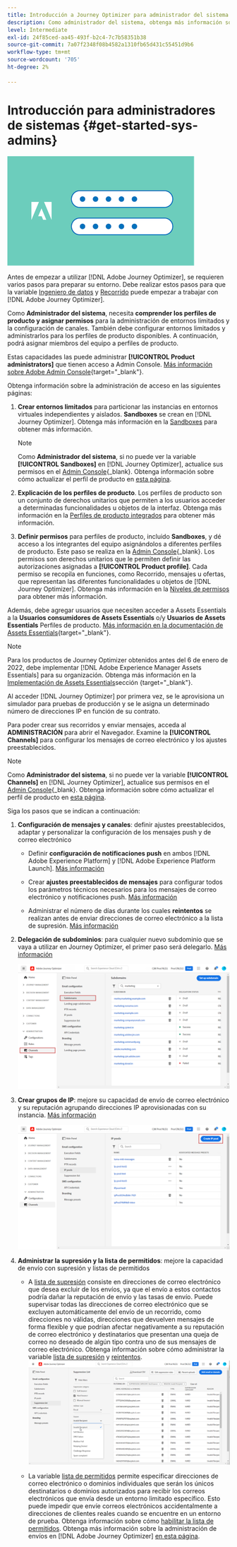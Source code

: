 ```yaml
---
title: Introducción a Journey Optimizer para administrador del sistema
description: Como administrador del sistema, obtenga más información sobre cómo trabajar con Journey Optimizer
level: Intermediate
exl-id: 24f85ced-aa45-493f-b2c4-7c7b58351b38
source-git-commit: 7a07f2348f08b4582a1310fb65d431c55451d9b6
workflow-type: tm+mt
source-wordcount: '705'
ht-degree: 2%

---
```


# Introducción para administradores de sistemas {#get-started-sys-admins}

![administrador](assets/do-not-localize/user-2.png)

Antes de empezar a utilizar [!DNL Adobe Journey Optimizer], se requieren varios pasos para preparar su entorno.  Debe realizar estos pasos para que la variable [Ingeniero de datos](data-engineer.md) y [Recorrido](marketer.md) puede empezar a trabajar con [!DNL Adobe Journey Optimizer].


Como **Administrador del sistema**, necesita **comprender los perfiles de producto y asignar permisos** para la administración de entornos limitados y la configuración de canales. También debe configurar entornos limitados y administrarlos para los perfiles de producto disponibles. A continuación, podrá asignar miembros del equipo a perfiles de producto.

Estas capacidades las puede administrar **[!UICONTROL Product administrators]** que tienen acceso a Admin Console. [Más información sobre Adobe Admin Console](https://helpx.adobe.com/es/enterprise/admin-guide.html){target=&quot;_blank&quot;}.

Obtenga información sobre la administración de acceso en las siguientes páginas:

1. **Crear entornos limitados** para particionar las instancias en entornos virtuales independientes y aislados. **Sandboxes** se crean en [!DNL Journey Optimizer]. Obtenga más información en la [Sandboxes](../../administration/sandboxes.md) para obtener más información.

   >[!NOTE]
   >Como **Administrador del sistema**, si no puede ver la variable **[!UICONTROL Sandboxes]** en [!DNL Journey Optimizer], actualice sus permisos en el [Admin Console](https://adminconsole.adobe.com/){_blank}. Obtenga información sobre cómo actualizar el perfil de producto en [esta página](../../administration/permissions.md#edit-product-profile).

1. **Explicación de los perfiles de producto**. Los perfiles de producto son un conjunto de derechos unitarios que permiten a los usuarios acceder a determinadas funcionalidades u objetos de la interfaz. Obtenga más información en la [Perfiles de producto integrados](../../administration/ootb-product-profiles.md) para obtener más información.

1. **Definir permisos** para perfiles de producto, incluido **Sandboxes**, y dé acceso a los integrantes del equipo asignándolos a diferentes perfiles de producto. Este paso se realiza en la [Admin Console](https://adminconsole.adobe.com/){_blank}. Los permisos son derechos unitarios que le permiten definir las autorizaciones asignadas a **[!UICONTROL Product profile]**. Cada permiso se recopila en funciones, como Recorrido, mensajes u ofertas, que representan las diferentes funcionalidades u objetos de [!DNL Journey Optimizer]. Obtenga más información en la [Niveles de permisos](../../administration/high-low-permissions.md) para obtener más información.

Además, debe agregar usuarios que necesiten acceder a Assets Essentials a la **Usuarios consumidores de Assets Essentials** o/y **Usuarios de Assets Essentials** Perfiles de producto. [Más información en la documentación de Assets Essentials](https://experienceleague.adobe.com/docs/experience-manager-assets-essentials/help/deploy-administer.html){target=&quot;_blank&quot;}.

>[!NOTE]
>Para los productos de Journey Optimizer obtenidos antes del 6 de enero de 2022, debe implementar [!DNL Adobe Experience Manager Assets Essentials] para su organización. Obtenga más información en la [Implementación de Assets Essentials](https://experienceleague.adobe.com/docs/experience-manager-assets-essentials/help/deploy-administer.html)sección {target=&quot;_blank&quot;}.

Al acceder [!DNL Journey Optimizer] por primera vez, se le aprovisiona un simulador para pruebas de producción y se le asigna un determinado número de direcciones IP en función de su contrato.

Para poder crear sus recorridos y enviar mensajes, acceda al **ADMINISTRACIÓN** para abrir el Navegador. Examine la **[!UICONTROL Channels]** para configurar los mensajes de correo electrónico y los ajustes preestablecidos.

>[!NOTE]
>Como **Administrador del sistema**, si no puede ver la variable **[!UICONTROL Channels]** en [!DNL Journey Optimizer], actualice sus permisos en el [Admin Console](https://adminconsole.adobe.com/){_blank}. Obtenga información sobre cómo actualizar el perfil de producto en [esta página](../../administration/permissions.md#edit-product-profile).

Siga los pasos que se indican a continuación:

1. **Configuración de mensajes y canales**: definir ajustes preestablecidos, adaptar y personalizar la configuración de los mensajes push y de correo electrónico

   * Definir **configuración de notificaciones push** en ambos [!DNL Adobe Experience Platform] y [!DNL Adobe Experience Platform Launch]. [Más información](../../messages/push-gs.md)

   * Crear **ajustes preestablecidos de mensajes** para configurar todos los parámetros técnicos necesarios para los mensajes de correo electrónico y notificaciones push. [Más información](../../configuration/message-presets.md)

   * Administrar el número de días durante los cuales **reintentos** se realizan antes de enviar direcciones de correo electrónico a la lista de supresión. [Más información](../../configuration/manage-suppression-list.md)

1. **Delegación de subdominios**: para cualquier nuevo subdominio que se vaya a utilizar en Journey Optimizer, el primer paso será delegarlo. [Más información](../../configuration/about-subdomain-delegation.md)

   ![](../../assets/subdomain.png)

1. **Crear grupos de IP**: mejore su capacidad de envío de correo electrónico y su reputación agrupando direcciones IP aprovisionadas con su instancia. [Más información](../../configuration/ip-pools.md)

   ![](../../assets/ip-pool.png)

1. **Administrar la supresión y la lista de permitidos**: mejore la capacidad de envío con supresión y listas de permitidos

   * A [lista de supresión](../../messages/suppression-list.md) consiste en direcciones de correo electrónico que desea excluir de los envíos, ya que el envío a estos contactos podría dañar la reputación de envío y las tasas de envío. Puede supervisar todas las direcciones de correo electrónico que se excluyen automáticamente del envío de un recorrido, como direcciones no válidas, direcciones que devuelven mensajes de forma flexible y que podrían afectar negativamente a su reputación de correo electrónico y destinatarios que presentan una queja de correo no deseado de algún tipo contra uno de sus mensajes de correo electrónico. Obtenga información sobre cómo administrar la variable [lista de supresión](../../configuration/manage-suppression-list.md) y [reintentos](../../configuration/retries.md).
   ![](../../assets/suppression-list-filtering-example.png)

   * La variable [lista de permitidos](../../messages/allow-list.md) permite especificar direcciones de correo electrónico o dominios individuales que serán los únicos destinatarios o dominios autorizados para recibir los correos electrónicos que envía desde un entorno limitado específico. Esto puede impedir que envíe correos electrónicos accidentalmente a direcciones de clientes reales cuando se encuentre en un entorno de prueba. Obtenga información sobre cómo [habilitar la lista de permitidos](../../messages/allow-list.md).
   Obtenga más información sobre la administración de envíos en [!DNL Adobe Journey Optimizer] [en esta página](../../messages/deliverability.md).
